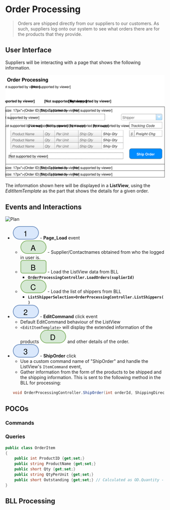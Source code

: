 # Order Processing

> Orders are shipped directly from our suppliers to our customers. As such, suppliers log onto our system to see what orders there are for the products that they provide.

## User Interface

Suppliers will be interacting with a page that shows the following information.

![Mockup](./Shipping-Orders.svg)

The information shown here will be displayed in a **ListView**, using the *EditItemTemplate* as the part that shows the details for a given order.

## Events and Interactions

![Plan](Shipping-Orders-Plan.svg)

- ![](1.svg) - **Page_Load** event
    - ![](a.svg) - Supplier/Contactnames obtained from who the logged in user is.
    - ![](b.svg) - Load the ListView data from BLL
        - **`OrderProcessingController.LoadOrders(suplierId)`**
    - ![](c.svg) - Load the list of shippers from BLL
        - **`ListShipperSelection>OrderProcessingController.ListShippers()`**
- ![](2.svg) - **EditCommand** click event
    - Default EditCommand behaviour of the ListView
    - `<EditItemTemplate>` will display the extended information of the products ![](d.svg) and other details of the order.
- ![](3.svg) - **ShipOrder** click
    - Use a custom command name of "ShipOrder" and handle the ListView's `ItemCommand` event,
    - Gather information from the form of the products to be shipped and the shipping information. This is sent to the following method in the BLL for processing: 
    ```csharp
    void OrderProcessingController.ShipOrder(int orderId, ShippingDirections shipping, List<OrderItem> items) 
    ```

## POCOs

### Commands

### Queries

```csharp
public class OrderItem
{
    public int ProductID {get;set;}
    public string ProductName {get;set;}
    public short Qty {get;set;}
    public string QtyPerUnit {get;set;}
    public short Outstanding {get;set;} // Calculated as OD.Quantity - Sum(Shipped qty)
}
```

## BLL Processing

